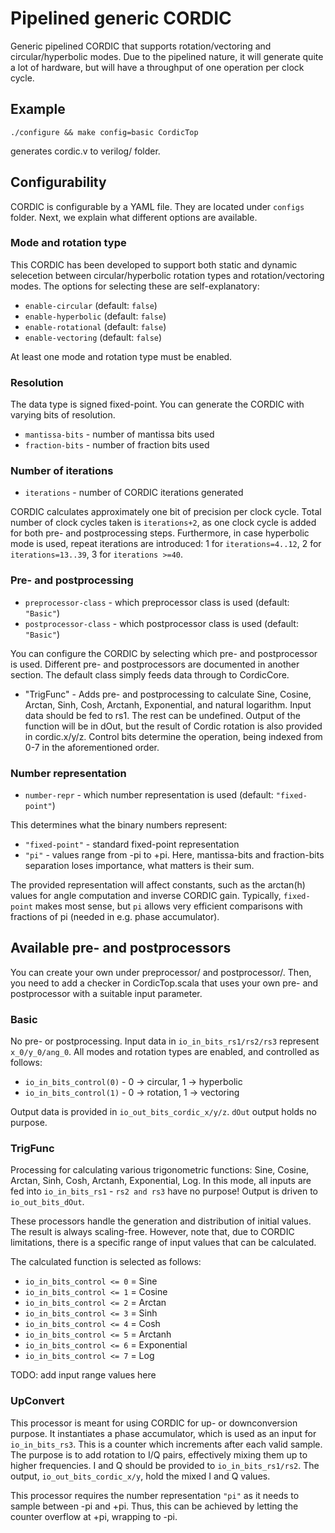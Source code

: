 # Pipelined generic CORDIC

Generic pipelined CORDIC that supports rotation/vectoring and circular/hyperbolic modes. Due to the pipelined nature, it will generate quite a lot of hardware, but will have a throughput of one operation per clock cycle.
## Example
```
./configure && make config=basic CordicTop
```
generates cordic.v to verilog/ folder.
## Configurability
CORDIC is configurable by a YAML file. They are located under `configs` folder. Next, we explain what different options are available.
### Mode and rotation type
This CORDIC has been developed to support both static and dynamic selecetion between circular/hyperbolic rotation types and rotation/vectoring modes. The options for selecting these are self-explanatory:
- `enable-circular` (default: `false`)
- `enable-hyperbolic` (default: `false`)
- `enable-rotational` (default: `false`)
- `enable-vectoring` (default: `false`)

At least one mode and rotation type must be enabled.

### Resolution
The data type is signed fixed-point. You can generate the CORDIC with varying bits of resolution.

- `mantissa-bits` - number of mantissa bits used
- `fraction-bits` - number of fraction bits used
### Number of iterations
- `iterations` - number of CORDIC iterations generated

CORDIC calculates approximately one bit of precision per clock cycle. Total number of clock cycles taken is `iterations+2`, as one clock cycle is added for both pre- and postprocessing steps. Furthermore, in case hyperbolic mode is used, repeat iterations are introduced: 1 for `iterations=4..12`, 2 for `iterations=13..39`, 3 for `iterations >=40`.
### Pre- and postprocessing
- `preprocessor-class` - which preprocessor class is used (default: `"Basic"`)
- `postprocessor-class` - which postprocessor class is used (default: `"Basic"`)

You can configure the CORDIC by selecting which pre- and postprocessor is used. Different pre- and postprocessors are documented in another section. The default class simply feeds data through to CordicCore.

* "TrigFunc" - Adds pre- and postprocessing to calculate Sine, Cosine, Arctan, Sinh, Cosh, Arctanh, Exponential, and natural logarithm. Input data should be fed to rs1. The rest can be undefined. Output of the function will be in dOut, but the result of Cordic rotation is also provided in cordic.x/y/z. Control bits determine the operation, being indexed from 0-7 in the aforementioned order.
### Number representation
- `number-repr` - which number representation is used (default: `"fixed-point"`)

This determines what the binary numbers represent:
- `"fixed-point"` - standard fixed-point representation
- `"pi"` - values range from -pi to +pi. Here, mantissa-bits and fraction-bits separation loses importance, what matters is their sum.

The provided representation will affect constants, such as the arctan(h) values for angle computation and inverse CORDIC gain. Typically, `fixed-point` makes most sense, but `pi` allows very efficient comparisons with fractions of pi (needed in e.g. phase accumulator).

## Available pre- and postprocessors

You can create your own under preprocessor/ and postprocessor/. Then, you need to add a checker in CordicTop.scala that uses your own pre- and postprocessor with a suitable input parameter.

### Basic
No pre- or postprocessing. Input data in `io_in_bits_rs1/rs2/rs3` represent `x_0/y_0/ang_0`. All modes and rotation types are enabled, and controlled as follows:

- `io_in_bits_control(0)` - 0 -> circular, 1 -> hyperbolic
- `io_in_bits_control(1)` - 0 -> rotation, 1 -> vectoring

Output data is provided in `io_out_bits_cordic_x/y/z`. `dOut` output holds no purpose.
### TrigFunc
Processing for calculating various trigonometric functions: Sine, Cosine, Arctan, Sinh, Cosh, Arctanh, Exponential, Log. In this mode, all inputs are fed into `io_in_bits_rs1` - `rs2 and rs3` have no purpose! Output is driven to `io_out_bits_dOut`.

These processors handle the generation and distribution of initial values. The result is always scaling-free. However, note that, due to CORDIC limitations, there is a specific range of input values that can be calculated.

The calculated function is selected as follows:
- `io_in_bits_control <= 0` = Sine
- `io_in_bits_control <= 1` = Cosine
- `io_in_bits_control <= 2` = Arctan
- `io_in_bits_control <= 3` = Sinh
- `io_in_bits_control <= 4` = Cosh
- `io_in_bits_control <= 5` = Arctanh
- `io_in_bits_control <= 6` = Exponential
- `io_in_bits_control <= 7` = Log

TODO: add input range values here

### UpConvert
This processor is meant for using CORDIC for up- or downconversion purpose. It instantiates a phase accumulator, which is used as an input for `io_in_bits_rs3`. This is a counter which increments after each valid sample. The purpose is to add rotation to I/Q pairs, effectively mixing them up to higher frequencies. I and Q should be provided to `io_in_bits_rs1/rs2`. The output, `io_out_bits_cordic_x/y`, hold the mixed I and Q values.

This processor requires the number representation `"pi"` as it needs to sample between -pi and +pi. Thus, this can be achieved by letting the counter overflow at +pi, wrapping to -pi. 


